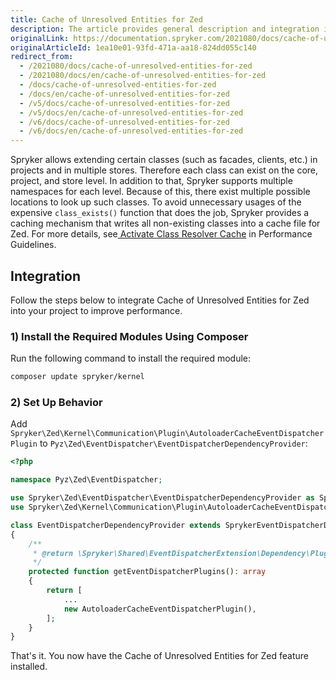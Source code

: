 ```yaml
---
title: Cache of Unresolved Entities for Zed
description: The article provides general description and integration instructions of the Cache of Unresolved Entities for Zed feature
originalLink: https://documentation.spryker.com/2021080/docs/cache-of-unresolved-entities-for-zed
originalArticleId: 1ea10e01-93fd-471a-aa18-824dd055c140
redirect_from:
  - /2021080/docs/cache-of-unresolved-entities-for-zed
  - /2021080/docs/en/cache-of-unresolved-entities-for-zed
  - /docs/cache-of-unresolved-entities-for-zed
  - /docs/en/cache-of-unresolved-entities-for-zed
  - /v5/docs/cache-of-unresolved-entities-for-zed
  - /v5/docs/en/cache-of-unresolved-entities-for-zed
  - /v6/docs/cache-of-unresolved-entities-for-zed
  - /v6/docs/en/cache-of-unresolved-entities-for-zed
---
```


Spryker allows extending certain classes (such as facades, clients, etc.) in projects and in multiple stores. Therefore each class can exist on the core, project, and store level. In addition to that, Spryker supports multiple namespaces for each level. Because of this, there exist multiple possible locations to look up such classes. To avoid unnecessary usages of the expensive `class_exists()` function that does the job, Spryker provides a caching mechanism that writes all non-existing classes into a cache file for Zed. For more details, see[ Activate Class Resolver Cache](/docs/scos/dev/developer-guides/{{page.version}}/development-guide/guidelines/performance-guidelines.html#activate-class-resolver-cache) in Performance Guidelines.

## Integration
Follow the steps below to integrate Cache of Unresolved Entities for Zed into your project to improve performance.

### 1) Install the Required Modules Using Composer
Run the following command to install the required module:
```Bash
composer update spryker/kernel
```
### 2) Set Up Behavior
Add `Spryker\Zed\Kernel\Communication\Plugin\AutoloaderCacheEventDispatcherPlugin` to `Pyz\Zed\EventDispatcher\EventDispatcherDependencyProvider`:

```PHP
<?php

namespace Pyz\Zed\EventDispatcher;

use Spryker\Zed\EventDispatcher\EventDispatcherDependencyProvider as SprykerEventDispatcherDependencyProvider;
use Spryker\Zed\Kernel\Communication\Plugin\AutoloaderCacheEventDispatcherPlugin;

class EventDispatcherDependencyProvider extends SprykerEventDispatcherDependencyProvider
{
    /**
     * @return \Spryker\Shared\EventDispatcherExtension\Dependency\Plugin\EventDispatcherPluginInterface[]
     */
    protected function getEventDispatcherPlugins(): array
    {
        return [
            ...
            new AutoloaderCacheEventDispatcherPlugin(),
        ];
    }
}
```

That's it. You now have the  Cache of Unresolved Entities for Zed feature installed.

